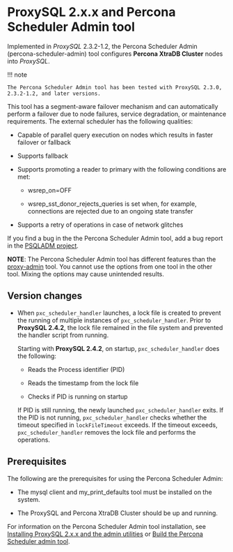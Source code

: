 # ProxySQL 2.x.x and Percona Scheduler Admin tool

Implemented in *ProxySQL* 2.3.2-1.2, the Percona Scheduler Admin
(percona-scheduler-admin) tool configures **Percona XtraDB Cluster** nodes into
*ProxySQL*.

!!! note

    The Percona Scheduler Admin tool has been tested with ProxySQL 2.3.0, 2.3.2-1.2, and later versions.

This tool has a segment-aware failover mechanism and can automatically perform a failover due to node failures,
service degradation, or maintenance requirements. The external
scheduler has the following qualities:

* Capable of parallel query execution on nodes which results in faster failover or fallback

* Supports fallback

* Supports promoting a reader to primary with the following conditions are met:

  * wsrep_on=OFF

  * wsrep_sst_donor_rejects_queries is set when, for example, connections are rejected due to an ongoing state transfer

* Supports a retry of operations in case of network glitches

If you find a bug in the the Percona Scheduler Admin tool, add a bug report in the [PSQLADM project](https://jira.percona.com/projects/PSQLADM).

**NOTE**: The Percona Scheduler Admin tool has different features than
the [proxy-admin](v2-config.md) tool. You cannot use the options from one tool in the other tool. Mixing the options may cause unintended results.

## Version changes

* When ``pxc_scheduler_handler`` launches, a lock file is created to prevent the running of multiple instances of ``pxc_scheduler_handler``. Prior to **ProxySQL 2.4.2**, the lock file remained in the file system and prevented the handler script from running. 

  Starting with **ProxySQL 2.4.2**, on startup, ``pxc_scheduler_handler`` does the following:

   * Reads the Process identifier (PID)

   * Reads the timestamp from the lock file
   
   * Checks if PID is running on startup
 
  If PID is still running, the newly launched ``pxc_scheduler_handler`` exits. If the PID is not running, ``pxc_scheduler_handler`` checks whether the timeout specified in `lockFileTimeout` exceeds. If the timeout exceeds, ``pxc_scheduler_handler`` removes the lock file and performs the operations.

## Prerequisites

The following are the prerequisites for using the Percona Scheduler Admin:

* The mysql client and my_print_defaults tool must be installed on the system.

* The ProxySQL and Percona XtraDB Cluster should be up and running.

For information on the Percona Scheduler Admin tool installation, see [Installing ProxySQL 2.x.x and the admin utilities](/install-v2.md) or [Build the Percona Scheduler admin tool](psa-build.md).
